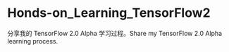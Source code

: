 # Honds-on_Learning_TensorFlow2
分享我的 TensorFlow 2.0 Alpha 学习过程。Share my TensorFlow 2.0 Alpha learning process.
